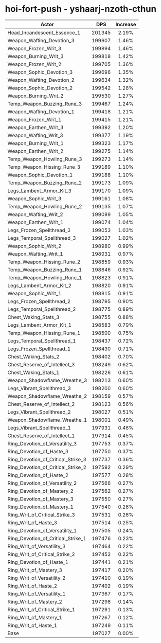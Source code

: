 # hoi-fort-push - yshaarj-nzoth-cthun
| Actor | DPS | Increase |
|---|:---:|:---:|
|Head_Incandescent_Essence_1|201345|2.19%|
|Weapon_Wafting_Devotion_3|199907|1.46%|
|Weapon_Frozen_Writ_3|199894|1.46%|
|Weapon_Burning_Writ_3|199818|1.42%|
|Weapon_Frozen_Writ_2|199705|1.36%|
|Weapon_Sophic_Devotion_3|199696|1.35%|
|Weapon_Wafting_Devotion_2|199634|1.32%|
|Weapon_Sophic_Devotion_2|199542|1.28%|
|Weapon_Burning_Writ_2|199530|1.27%|
|Temp_Weapon_Buzzing_Rune_3|199467|1.24%|
|Weapon_Wafting_Devotion_1|199418|1.21%|
|Weapon_Frozen_Writ_1|199415|1.21%|
|Weapon_Earthen_Writ_3|199392|1.20%|
|Weapon_Wafting_Writ_3|199377|1.19%|
|Weapon_Burning_Writ_1|199323|1.17%|
|Weapon_Earthen_Writ_2|199275|1.14%|
|Temp_Weapon_Howling_Rune_3|199273|1.14%|
|Temp_Weapon_Hissing_Rune_3|199189|1.10%|
|Weapon_Sophic_Devotion_1|199188|1.10%|
|Temp_Weapon_Buzzing_Rune_2|199173|1.09%|
|Legs_Lambent_Armor_Kit_3|199170|1.09%|
|Weapon_Sophic_Writ_3|199161|1.08%|
|Temp_Weapon_Howling_Rune_2|199135|1.07%|
|Weapon_Wafting_Writ_2|199099|1.05%|
|Weapon_Earthen_Writ_1|199074|1.04%|
|Legs_Frozen_Spellthread_3|199053|1.03%|
|Legs_Temporal_Spellthread_3|199027|1.02%|
|Weapon_Sophic_Writ_2|198980|0.99%|
|Weapon_Wafting_Writ_1|198931|0.97%|
|Temp_Weapon_Hissing_Rune_2|198859|0.93%|
|Temp_Weapon_Buzzing_Rune_1|198846|0.92%|
|Temp_Weapon_Howling_Rune_1|198823|0.91%|
|Legs_Lambent_Armor_Kit_2|198820|0.91%|
|Weapon_Sophic_Writ_1|198815|0.91%|
|Legs_Frozen_Spellthread_2|198795|0.90%|
|Legs_Temporal_Spellthread_2|198775|0.89%|
|Chest_Waking_Stats_3|198755|0.88%|
|Legs_Lambent_Armor_Kit_1|198583|0.79%|
|Temp_Weapon_Hissing_Rune_1|198500|0.75%|
|Legs_Temporal_Spellthread_1|198437|0.72%|
|Legs_Frozen_Spellthread_1|198430|0.71%|
|Chest_Waking_Stats_2|198402|0.70%|
|Chest_Reserve_of_Intellect_3|198249|0.62%|
|Chest_Waking_Stats_1|198226|0.61%|
|Weapon_Shadowflame_Wreathe_3|198213|0.60%|
|Legs_Vibrant_Spellthread_3|198200|0.60%|
|Weapon_Shadowflame_Wreathe_2|198159|0.57%|
|Chest_Reserve_of_Intellect_2|198123|0.56%|
|Legs_Vibrant_Spellthread_2|198027|0.51%|
|Weapon_Shadowflame_Wreathe_1|198001|0.49%|
|Legs_Vibrant_Spellthread_1|197931|0.46%|
|Chest_Reserve_of_Intellect_1|197914|0.45%|
|Ring_Devotion_of_Versatility_3|197753|0.37%|
|Ring_Devotion_of_Haste_3|197750|0.37%|
|Ring_Devotion_of_Critical_Strike_3|197737|0.36%|
|Ring_Devotion_of_Critical_Strike_2|197592|0.29%|
|Ring_Devotion_of_Haste_2|197577|0.28%|
|Ring_Devotion_of_Versatility_2|197566|0.27%|
|Ring_Devotion_of_Mastery_2|197562|0.27%|
|Ring_Devotion_of_Mastery_3|197550|0.27%|
|Ring_Devotion_of_Mastery_1|197540|0.26%|
|Ring_Writ_of_Critical_Strike_3|197531|0.26%|
|Ring_Writ_of_Haste_3|197514|0.25%|
|Ring_Devotion_of_Versatility_1|197505|0.24%|
|Ring_Devotion_of_Critical_Strike_1|197476|0.23%|
|Ring_Writ_of_Versatility_3|197464|0.22%|
|Ring_Writ_of_Critical_Strike_2|197452|0.22%|
|Ring_Devotion_of_Haste_1|197441|0.21%|
|Ring_Writ_of_Mastery_3|197417|0.20%|
|Ring_Writ_of_Versatility_2|197410|0.19%|
|Ring_Writ_of_Haste_2|197402|0.19%|
|Ring_Writ_of_Versatility_1|197367|0.17%|
|Ring_Writ_of_Mastery_2|197298|0.14%|
|Ring_Writ_of_Critical_Strike_1|197291|0.13%|
|Ring_Writ_of_Mastery_1|197267|0.12%|
|Ring_Writ_of_Haste_1|197249|0.11%|
|Base|197027|0.00%|
